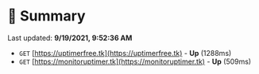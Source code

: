 # 📖 Summary
Last updated: **9/19/2021, 9:52:36 AM**

- `GET` [https://uptimerfree.tk](https://uptimerfree.tk) - **Up** (1288ms)
- `GET` [https://monitoruptimer.tk](https://monitoruptimer.tk) - **Up** (509ms)

